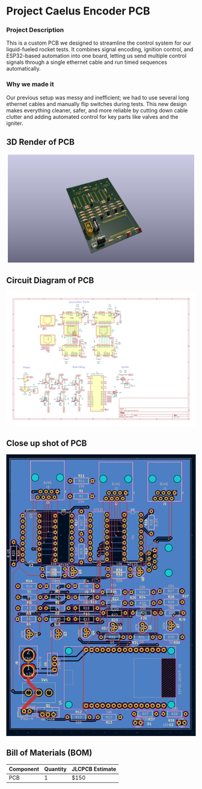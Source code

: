 # Project Caelus Encoder PCB

### Project Description

This is a custom PCB we designed to streamline the control system for our liquid-fueled rocket tests. It combines signal encoding, ignition control, and ESP32-based automation into one board, letting us send multiple control signals through a single ethernet cable and run timed sequences automatically.

### Why we made it

Our previous setup was messy and inefficient; we had to use several long ethernet cables and manually flip switches during tests. This new design makes everything cleaner, safer, and more reliable by cutting down cable clutter and adding automated control for key parts like valves and the igniter.

## 3D Render of PCB
![Board](img/Board.png)

## Circuit Diagram of PCB
![Diagram](img/Diagram.png)

## Close up shot of PCB
![PCB](img/PCB.png)

## Bill of Materials (BOM)

| Component                    | Quantity  | JLCPCB Estimate  |
|------------------------------|-----------|------------------|
| PCB                          | 1         | $150             |

